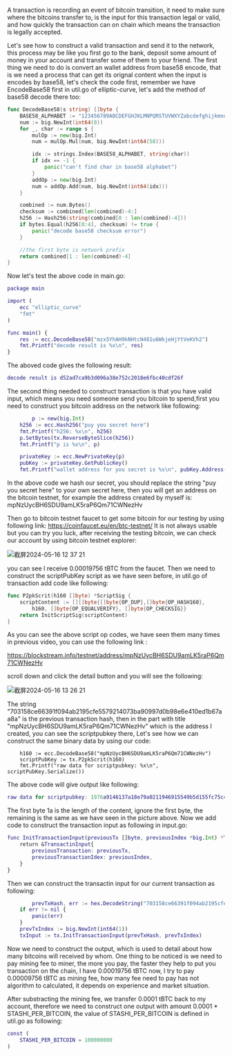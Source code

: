 A transaction is recording an event of bitcoin transition, it need to make sure where the bitcoins transfer to, is the input for this transaction legal or valid, and how quickly the transaction can on chain which
means the transaction is legally accepted.

Let's see how to construct a valid transaction and send it to the network, this process may be like you first go to the bank, deposit some amount of money in your account and transfer some of them to your friend.
The first thing we need to do is convert an wallet address from base58 encode, that is we need a process that can get its orignal content when the input is encodes by base58, let's check the code first, remember
we have EncodeBase58 first in util.go of elliptic-curve, let's add the method of base58 decode there too:
```go
func DecodeBase58(s string) []byte {
	BASE58_ALPHABET := "123456789ABCDEFGHJKLMNPQRSTUVWXYZabcdefghijkmnopqrstuvwxyz"
	num := big.NewInt(int64(0))
	for _, char := range s {
		mulOp := new(big.Int)
		num = mulOp.Mul(num, big.NewInt(int64(58)))

		idx := strings.Index(BASE58_ALPHABET, string(char))
		if idx == -1 {
			panic("can't find char in base58 alphabet")
		}
		addOp := new(big.Int)
		num = addOp.Add(num, big.NewInt(int64(idx)))
	}

	combined := num.Bytes()
	checksum := combined[len(combined)-4:]
	h256 := Hash256(string(combined[0 : len(combined)-4]))
	if bytes.Equal(h256[0:4], checksum) != true {
		panic("decode base58 checksum error")
	}

	//the first byte is network prefix
	return combined[1 : len(combined)-4]
}

```
Now let's test the above code in main.go:
```g
package main

import (
	ecc "elliptic_curve"
	"fmt"
)

func main() {
	res := ecc.DecodeBase58("mzx5YhAH9kNHtcN481u6WkjeHjYtVeKVh2")
	fmt.Printf("decode result is %x\n", res)
}
```
The aboved code gives the following result:
```g
decode result is d52ad7ca9b3d096a38e752c2018e6fbc40cdf26f
```

The second thing needed to construct transaction is that you have valid input, which means you need someone send you bitcoin to spend,first you need to construct you
bitcoin address on the network like following:
```g
        p := new(big.Int)
	h256 := ecc.Hash256("puy you secret here")
	fmt.Printf("h256: %x\n", h256)
	p.SetBytes(tx.ReverseByteSlice(h256))
	fmt.Printf("p is %x\n", p)

	privateKey := ecc.NewPrivateKey(p)
	pubKey := privateKey.GetPublicKey()
	fmt.Printf("wallet address for you secret is %s\n", pubKey.Address(true, true))
```
In the above code we hash our secret, you should replace the string "puy you secret here" to your own secret here, then you will get an address on the bitcoin testnet,
for example the address created by myself is:
mpNzUycBH6SDU9amLK5raP6Qm71CWNezHv

Then go to bitcoin testnet faucet to get some bitcoin for our testing by using following link:
https://coinfaucet.eu/en/btc-testnet/
It is not always usable but you can try you luck, after receiving the testing bitcoin, we can check our account by using bitcoin testnet explorer:

![截屏2024-05-16 12 37 21](https://github.com/wycl16514/golang-bitcoin-transaction-create-validate/assets/7506958/26d6ebb0-33f5-46d4-8cb0-61feb350d9ed)

you can see I receive 0.00019756 tBTC from the faucet. Then we need to construct the scriptPubKey script as we have seen before, in util.go of transaction add
code like following:

```go
func P2pkScrit(h160 []byte) *ScriptSig {
	scriptContent := [][]byte{[]byte{OP_DUP},[]byte{OP_HASH160}, 
		h160, []byte{OP_EQUALVERIFY}, []byte{OP_CHECKSIG}}
	return InitScriptSig(scriptContent)
}
```
As you can see the above script op codes, we have seen them many times in previous video, you can use the following link :

https://blockstream.info/testnet/address/mpNzUycBH6SDU9amLK5raP6Qm71CWNezHv

scroll down and click the detail button and you will see the following:

![截屏2024-05-16 13 26 21](https://github.com/wycl16514/golang-bitcoin-transaction-create-validate/assets/7506958/397ad84f-e56e-42fd-8ff5-301686ee422c)

The string "703158ce66391f094ab2195cfe5579214073ba90997d0b98e6e410ed1b67aa8a" is the previous transaction hash, then in the part with title 
"mpNzUycBH6SDU9amLK5raP6Qm71CWNezHv" which is the address I created, you can see the scriptpubkey there, Let's see how we can construct the same binary data by using
our code:
```
    h160 := ecc.DecodeBase58("mpNzUycBH6SDU9amLK5raP6Qm71CWNezHv")
    scriptPubKey := tx.P2pkScrit(h160)
    fmt.Printf("raw data for scriptpubkey: %x\n", scriptPubKey.Serialize())
```
The above code will give output like following:
```g
raw data for scriptpubkey: 1976a9146137a18e79a0211946915549b5d155fc75c49b3388ac
```
The first byte 1a is the length of the content, ignore the first byte, the remaining is the same as we have seen in the picture above. Now we add code to construct
the transaction input as following in input.go:
```g
func InitTransactionInput(previousTx []byte, previousIndex *big.Int) *TransactinInput {
	return &TransactinInput{
		previousTransaction: previousTx,
        previousTransactionIdex: previousIndex,
	}
}
```
Then we can construct the transactin input for our current transaction as following:
```g
        prevTxHash, err := hex.DecodeString("703158ce66391f094ab2195cfe5579214073ba90997d0b98e6e410ed1b67aa8a")
	if err != nil {
		panic(err)
	}
	prevTxIndex := big.NewInt(int64(1))
	txInput := tx.InitTransactionInput(prevTxHash, prevTxIndex)
```
Now we need to construct the output, which is used to detail about how many bitcoins will received by whom. One thing to be noticed is we need to pay mining fee to
miner, the more you pay, the faster they help to put you transaction on the chain, I have 0.00019756 tBTC now, I try to pay 0.00009756 tBTC as mining fee, how many 
fee need to pay has not algorithm to calculated, it depends on experience and market situation.

After substracting the mining fee, we transfer 0.0001 tBTC back to my account, therefore we need to construct one output with amount 0.0001 * STASHI_PER_BITCOIN,
the value of STASHI_PER_BITCOIN is defined in util.go as following:
```g
const (
	STASHI_PER_BITCOIN = 100000000
)
```

